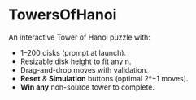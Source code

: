 # TowersOfHanoi

An interactive Tower of Hanoi puzzle with:

- 1–200 disks (prompt at launch).  
- Resizable disk height to fit any n.  
- Drag-and-drop moves with validation.  
- **Reset** & **Simulation** buttons (optimal 2ⁿ−1 moves).  
- **Win any** non-source tower to complete.
